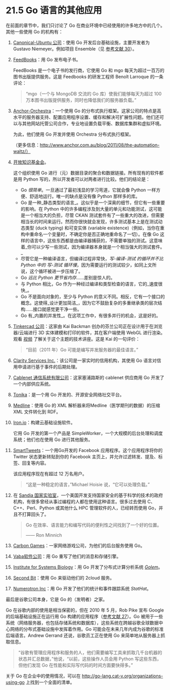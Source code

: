 # 21.5 Go 语言的其他应用

在前面的章节中，我们只讨论了 Go 在商业环境中已经使用的许多地方中的几个。其他一些使用 Go 的机构有：

1. [Canonical-Ubuntu 公司](http://www.canonical.com/)：使用 Go 开发后台基础设施，主要开发者为 Gustavo Niemeyer。例如项目 Ensemble（见 [参考文献 30](21.5.md)）。
2.  [FeedBooks](http://www.feedbooks.com/)：用 Go 发布电子书。

    FeedBooks 是一个电子书的发行商，它使用 Go 和 mgo 每天为超过一百万的图书出版提供服务。这是 Feedbooks 的研发工程师 Benoît Larroque 的一条评论：

    > “mgo（一个与 MongoDB 交流的 Go 库）使我们能够每天为超过 100 万本图书出版提供服务，同时也降低我们的服务器负载。”
3.  [Anchor-Orchestra](http://www.anchor.com.au/)：一个使用 Go 的分布式执行框架。这家公司的特点是高水平的服务器支持、配置应用程序设置、缓存和解决可扩展性问题。他们还可以与其他网站托管公司合作，专业地设置负载平衡、数据库集群和虚拟环境。

    为此，他们使用 Go 开发并使用 Orchestra 分布式执行框架。

    （更多信息：http://www.anchor.com.au/blog/2011/08/the-automation-waltz/）
4.  [开放知识基金会](http://eris.okfn.org/ww/2011/03/gockan)。

    这个组织使用 Go 进行（元）数据目录的聚合和数据链接。所有现有的软件都是用 Python 写的，所以开发者可以对两者进行比较。他们的结论是：

    * Go _很简单_。一旦通过了最初浅显的学习弯道，它就会像 Python 一样方便、舒适地运行。唯一的缺点是没有像 Python 那样多的库。
    * Go 是一种_静态类型的语言_。这似乎是一个深奥的细节，但它有一些重要的影响。在 Python 中的许多编程涉及到大量的单元和功能测试，这可能是一个相当大的负担，尽管 CKAN 测试套件有了一些重大的改进，但需要相当长的时间来运行。然而你很快就会发现，许多测试基本上是在测试动态类型 (duck typing) 和可变实体 (variable existence)（例如，当你在重构中重命名一个变量时，不确定你是否正确地重命名了一切）。在像 Go 这样的语言中，这些东西都是由编译器捕获的，不需要单独的测试。这意味着_你可以少写一些测试，因为编译器本身就是一个相当强大的测试套件。_
    * 尽管它是一种编译语言，但编译过程非常快，_写-编译-测试 的循环并不比 Python 中的 写-测试 循环慢_，因为需要运行的测试较少，如同上文所说，这个循环被进一步压缩了。
    * Go _远比 Python 更节省内存_……差别是惊人的。
    * 与 Python 相比，Go 作为一种经过编译和类型检查的语言，它的_速度很快_。
    * Go 不是面向对象的，至少与 Python 的意义不同。相反，它有一个接口的概念。这使得_设计更加简洁_，因为它不鼓励复杂的多重继承类的层次结构……接口就感觉更干净一些。
    * Go 有_内置的并发性_。在这项工作中，有很多并行的机会，这是好的。
5.  [Tinkercad 公司](http://tinkercad.com/)：这家由 Kai Backman 创办的芬兰公司正在设计用于在浏览器/云端进行 3D 实体建模和打印的软件，其在客户端使用 WebGL 进行渲染。观看 [视频](http://www.youtube.com/watch?v=5aY4a9QnLhw) 了解关于这个主题的技术讲座。这是 Kai 的一句评价：

    > “目前（2011 年）Go 可能是编写并发服务器的最佳语言。”
6. [Clarity Services Inc.](http://www.clarityservices.com)：该公司是一家实时的信用机构，其使用 Go 语言对信用申请进行基于事件的后期处理。
7. [Cablenet 通信系统有限公司](http://www.cablenet.com.cy/en/)：这家塞浦路斯的 cablenet 供应商用 Go 开发了一个内部供应系统。
8. [Tonika](http://pdos.csail.mit.edu/\~petar/5ttt.org/)：是一个用 Go 开发的、开源安全网络社交平台。
9. [Medline](http://eris.okfn.org/ww/2011/05/medline/)：使用 Go 的 XML 解析器来将Medline（医学期刊的数据）的压缩 XML 文件转化到 RDF。
10. [Iron.io](https://www.iron.io)：构建云基础设施软件。

    它用 Go 开发的第一个产品是 SimpleWorker，一个大规模的后台处理和调度系统；他们也在使用 Go 进行其他服务。
11. [SmartTweets](http://www.facebook.com/apps/application.php?id=135488932982)：一个用Go开发的 Facebook 应用程序。这个应用程序将你的 Twitter 状态更新转贴到你的 Facebook 主页上，并允许过滤转发、提及、标签、回复等内容。

    该应用程序现在有超过 12 万名用户。

    > “这是一种稳定的语言，”Michael Hoisie 说，“它可以处理负载。”
12. 在 [Sandia 国家实验室](http://www.sandia.gov/about/index.html)，一个美国开发支持国家安全的基于科学的技术的政府机构，有很多曾经从事过编程的人都在使用这种语言。很多过去使用 C、C++、Perl、Python 或其他什么 HPC 管理软件的人，已经转而使用 Go，并且不打算回头了。

    > Go 在效率、语言能力和编写代码的便利性之间找到了一个好的位置。
    >
    > —— Ron Minnich
13. [Carbon Games](http://carbongames.com/)：一家网络游戏公司，为他们的后台服务使用 Go。
14. [Vaba软件公司](http://vabasoftware.com/)：用 Go 重写了他们的消息和存储引擎。
15. [Institute for Systems Biology](http://systemsbiology.org/)：用 Go 开发了分布式计算分析系统 [_Golem_](http://code.google.com/p/golem/)。
16. [Second Bit](http://www.secondbit.org/)：使用 Go 来驱动他们的 2cloud 服务。
17. [Numerotron Inc](http://www.stathat.com/)：用 Go 开发了他们的统计和事件跟踪系统 _StatHat_。

最后是谷歌公司本身，它是 Go 的（发明者）之家。

Go 在谷歌内部的使用是相当保密的，但在 2010 年 5 月，Rob Pike 宣布 Google 的后端基础设施正在运行用 Go 构建的应用程序（[参考文献 27](21.5.md)）。Go 被用于一些系统（网络服务器，也包括存储系统和数据库），这些系统在跨越谷歌全球数据中心网络的分布式基础设施中发挥着作用。Go 可能会在未来几年内成为谷歌的标准后端语言。Andrew Gerrand 还说，谷歌员工正在使用 Go 来简单地从服务器上抓取信息。

> “谷歌有管理应用程序和服务的人，他们需要编写工具来抓取几千台机器的状态并汇总数据，”他说，“以前，这些操作人员会用 Python 写这些东西，但他们发现 Go 在性能和实际写代码的时间方面要快得多。”

关于 Go 在企业中的使用情况，可以在 http://go-lang.cat-v.org/organizations-using-go 上找到一个全面的清单。
